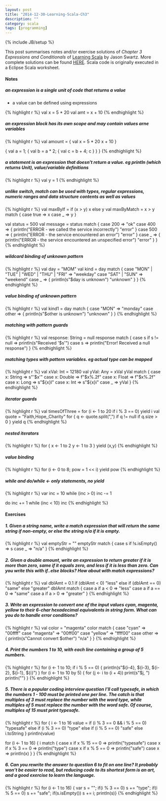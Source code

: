 ```yaml
---
layout: post
title: "2014-12-30-Learning-Scala-Ch3"
description: ""
category: scala
tags: [programming]
---
```

{% include JB/setup %}

This post summarises notes and/or exercise solutions of _Chapter 3 Expressions and Conditionals_ of [Learning Scala](http://chimera.labs.oreilly.com/books/1234000001798/index.html) by  Jason Swartz. More complete solutions can be found [HERE](https://github.com/swartzrock/LearningScalaMaterials). Scala code is originally executed in a Eclipse Scala worksheet.

#### Notes

##### an expression is a single unit of code that returns a value

- a value can be defined using expressions


{% highlight r %}
val x = 5 * 20
val amt = x + 10
{% endhighlight %}

##### an expression block has its own scope and may contain values arne variables


{% highlight r %}
val amount = {
  val x = 5 * 20
	x + 10
}

{ val a = 1; { val b = a * 2; { val c = b + 4; c } } }
{% endhighlight %}

##### a statement is an expression that doesn't return a value. eg println (which returns Unit), value/variable definitions


{% highlight r %}
val y = 1
{% endhighlight %}

##### unlike switch, match can be used with types, regular expressions, numeric ranges and data structure contents as well as values


{% highlight r %}
val maxByIf = if (x > y) x else y
val maxByMatch = x > y match {
	case true => x
	case _ => y
}

val status = 500
val message = status match {
	case 200 => "ok"
	case 400 => {
		println("ERROR - we called the service incorrectly")
		"error"
	}
	case 500 => {
		println("ERROR - the service encountered an error")
		"error"
	}
	case _ => {
		println("ERROR - the service encountered an unspecified error")
		"error"
	}
}
{% endhighlight %}

##### wildcard binding of unknown pattern


{% highlight r %}
val day = "MOM"
val kind = day match {
	case "MON" | "TUE" | "WED" | "THU" | "FRI" => "weekday"
	case "SAT" | "SUN" => "weekend"
	case _ => {
		println(s"$day is unknown")
		"unknown"
	}
}
{% endhighlight %}

##### value binding of unknown pattern


{% highlight r %}
val kind1 = day match {
	case "MON" => "monday"
	case other => {
		println(s"$other is unknown")
		"unknown"
	}
}
{% endhighlight %}

##### matching with pattern guards


{% highlight r %}
val response: String = null
response match {
	case s if s != null => println(s"Received '$s'")
	case s => println("Error! Received a null response")
}
{% endhighlight %}

##### matching types with pattern variables. eg actual type can be mapped


{% highlight r %}
val xVal: Int = 12180
val yVal: Any = xVal
yVal match {
	case x: String => s"'$x'"
	case x: Double => f"$x%.2f"
	case x: Float => f"$x%.2f"
	case x: Long => s"${x}l"
	case x: Int => s"${x}i"
	case _ => yVal
}
{% endhighlight %}

##### iterator guards


{% highlight r %}
val timesOfThree = for (i <- 1 to 20 if i % 3 == 0) yield i
val quote = "Faith,Hope,,Charity"
for {
	q <- quote.split(",")
	if q != null
	if q.size > 0
} yield q
{% endhighlight %}

##### nested iterators


{% highlight r %}
for {
	x <- 1 to 2
	y <- 1 to 3
} yield (x,y)
{% endhighlight %}

##### value binding


{% highlight r %}
for (i <- 0 to 8; pow = 1 << i) yield pow
{% endhighlight %}

##### while and do/while <- only statements, no yield


{% highlight r %}
var inc = 10
while (inc > 0) inc -= 1

do inc += 1 while (inc < 10)
inc
{% endhighlight %}

#### Exercises

##### 1. Given a string name, write a match expression that will return the same string if non-empty, or else the string _n/a_ if it is empty.


{% highlight r %}
val emptyStr = ""
emptyStr match {
	case s if !s.isEmpty() => s
	case _ => "n/a"
}
{% endhighlight %}

##### 2. Given a double amount, write an expression to return _greater_ if it is more than zero, _same_ if it equals zero, and _less_ if it is less than zero. Can you write this with if..else blocks? How about with match expressions?


{% highlight r %}
val dblAmt = 0.1
if (dblAmt < 0) "less" else if (dblAmt == 0) "same" else "greater"
dblAmt match {
case a if a < 0 => "less"
case a if a == 0 => "same"
case a if a > 0 => "greater"
}
{% endhighlight %}

##### 3. Write an expression to convert one of the input values _cyan_, _magenta_, _yellow_ to their 6-char hexadecimal equivalents in string form. What can you do to handle error conditions?


{% highlight r %}
val color = "magenta"
color match {
	case "cyan" => "00ffff"
	case "magenta" => "00ff00"
	case "yellow" => "ffff00"
	case other => {
		println(s"Cannot convert $other")
		"n/a"
	}
}
{% endhighlight %}
##### 4. Print the numbers 1 to 10, with each line containing a group of 5 numbers.


{% highlight r %}
for (i <- 1 to 10; if i % 5 == 0) { println(s"${i-4}, ${i-3}, ${i-2}, ${i-1}, ${i}") }
for (i <- 1 to 10 by 5) {
	for (j <- i to (i + 4)) print(s"$j, ")
	println("")
}
{% endhighlight %}
##### 5. There is a popular coding interview question I’ll call _typesafe_, in which the numbers 1 - 100 must be printed one per line. The catch is that multiples of 3 must replace the number with the word _type_, while multiples of 5 must replace the number with the word _safe_. Of course, multiples of 15 must print _typesafe_.


{% highlight r %}
for {
	i <- 1 to 16
	value = if (i % 3 == 0 && i % 5 == 0) "typesafe"
	        else if (i % 3 == 0) "type"
	        else if (i % 5 == 0) "safe"
	        else i.toString
} println(value)

for (i <- 1 to 16) {
	i match {
		case x if x % 15 == 0 => println("typesafe")
		case x if x % 3 == 0 => println("type")
		case x if x % 5 == 0 => println("safe")
		case x => println(x)
	}
}
{% endhighlight %}

##### 6. Can you rewrite the answer to question 6 to fit on one line? It probably won’t be easier to read, but reducing code to its shortest form is an art, and a good exercise to learn the language.


{% highlight r %}
for (i <- 1 to 16) { var s = ""; if(i % 3 == 0) s += "type"; if(i % 5 == 0) s += "safe"; if(s.isEmpty()) s += i; println(s)}
{% endhighlight %}
